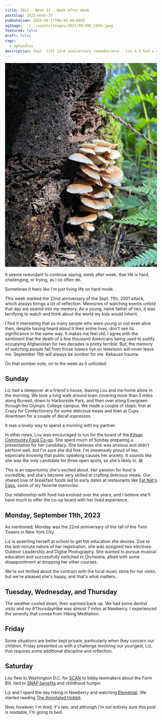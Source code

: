```yaml
---
title: 2023 - Week 37 - Week After Week
postSlug: 2023-week-37
pubDatetime: 2023-09-17T06:45:00.000Z
ogImage: ../../assets/images/2023/09/IMG_5984.jpeg
featured: false
draft: false
tags:
  - ephandlou
description: Sept. 11th 22nd anniversary rememberance - Lou & I had a walking date - Lou ran for, and was elected to, the board of Kitsap Community Food Coop - cooling temps - 7 miles at Newberry - Lou flew to DC for SCAN - Liz disciplined - The Hobbit
---
```


![Featured Image](../../assets/images/2023/09/IMG_5984.jpeg)

It seems redundant to continue saying, week after week, that life is hard, challenging, or trying, as I so often do.

Sometimes it feels like I'm just living life on hard mode.

This week marked the 22nd anniversary of the Sept. 11th, 2001 attack, which always brings a lot of reflection. Memories of watching events unfold that day are seared into my memory. As a young, naïve father of two, it was terrifying to watch and think about the world my kids would inherit.

I find it interesting that so many people who were young or not even alive then, despite having heard about it their entire lives, don't see its significance in the same way. It makes me feel old. I agree with the sentiment that the death of a few thousand Americans being used to justify occupying Afghanistan for two decades is pretty terrible. But, the memory of watching people fall from those towers live on television will never leave me. September 11th will always be somber for me. Kebause trauma.

On that somber note, on to the week as it unfolded:

## Sunday

Liz had a sleepover at a friend's house, leaving Lou and me home alone in the morning. We took a long walk around town covering more than 5 miles along Burwell, down to Harborside Park, and then over along Evergreen through the Olympic College campus. We made a couple of stops: first at Crazy for Confectionery for some delicious treats and then at Cups downtown for a couple of decaf espressos.

It was a lovely way to spend a morning with my partner.

In other news, Lou was encouraged to run for the board of the [Kitsap Community Food Co-op](https://kitsapfood.coop/). She spent much of Sunday preparing a presentation for her candidacy. She believes she was anxious and didn't perform well, but I'm sure she did fine. I'm immensely proud of her, especially knowing that public speaking causes her anxiety. It sounds like she was the only candidate for three open spots, so she's likely in. 😅

This is an opportunity she's excited about. Her passion for food is incredible, and she's become very skilled at crafting delicious meals. Our shared love of breakfast foods led to early dates at restaurants like [Fat Nat's Eggs](http://www.fatnatseggs.com/), some of my favorite memories.

Our relationship with food has evolved over the years, and I believe she'll have much to offer the co-op board with her lived experience.

## Monday, September 11th, 2023

As mentioned, Monday was the 22nd anniversary of the fall of the Twin Towers in New York City.

Liz is asserting herself at school to get the education she desires. Due to the last-minute nature of her registration, she was assigned two electives: Outdoor Leadership and Digital Photography. She wanted to pursue musical education and successfully switched to Orchestra, albeit with some disappointment at dropping her other courses.

We're not thrilled about the contract with the local music store for her violin, but we're pleased she's happy, and that's what matters.

## Tuesday, Wednesday, and Thursday

The weather cooled down, then warmed back up. We had some dentist visits and my #ThursdayHike was almost 7 miles at Newberry. I experienced the serenity that comes from Hiking Meditation.

## Friday

Some situations are better kept private, particularly when they concern our children. Friday presented us with a challenge involving our youngest, Liz, that requires some additional discipline and reflection.

## Saturday

Lou flew to Washington D.C. for [SCAN](https://savethechildrenactionnetwork.org/) to lobby lawmakers about the Farm Bill, tied to [SNAP benefits](https://www.benefits.gov/benefit/361) and childhood hunger.

Liz and I spent the day hiking in Newberry and watching [Elemental](https://www.imdb.com/title/tt15789038/). We started reading [The Annotated Hobbit](https://www.goodreads.com/book/show/823754.The_Annotated_Hobbit).

Now, however, I'm tired, it's late, and although I'm not entirely sure this post is readable, I'm going to bed.
